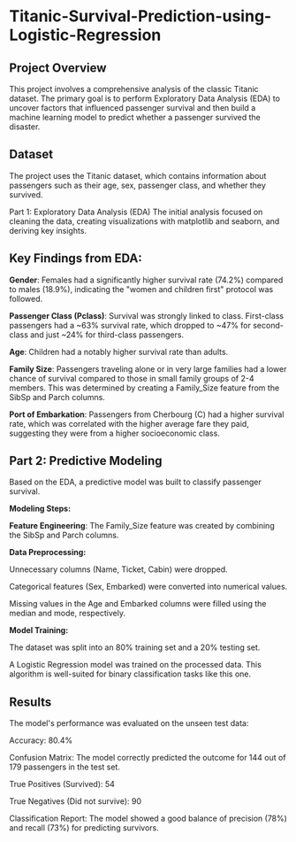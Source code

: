 # Titanic-Survival-Prediction-using-Logistic-Regression

## Project Overview
This project involves a comprehensive analysis of the classic Titanic dataset. The primary goal is to perform Exploratory Data Analysis (EDA) to uncover factors that influenced passenger survival and then build a machine learning model to predict whether a passenger survived the disaster.

## Dataset
The project uses the Titanic dataset, which contains information about passengers such as their age, sex, passenger class, and whether they survived.

Part 1: Exploratory Data Analysis (EDA)
The initial analysis focused on cleaning the data, creating visualizations with matplotlib and seaborn, and deriving key insights.

## Key Findings from EDA:

**Gender**: Females had a significantly higher survival rate (74.2%) compared to males (18.9%), indicating the "women and children first" protocol was followed.

**Passenger Class (Pclass)**: Survival was strongly linked to class. First-class passengers had a ~63% survival rate, which dropped to ~47% for second-class and just ~24% for third-class passengers.

**Age**: Children had a notably higher survival rate than adults.

**Family Size**: Passengers traveling alone or in very large families had a lower chance of survival compared to those in small family groups of 2-4 members. This was determined by creating a Family_Size feature from the SibSp and Parch columns.

**Port of Embarkation**: Passengers from Cherbourg (C) had a higher survival rate, which was correlated with the higher average fare they paid, suggesting they were from a higher socioeconomic class.

## Part 2: Predictive Modeling
Based on the EDA, a predictive model was built to classify passenger survival.

**Modeling Steps:**

**Feature Engineering**: The Family_Size feature was created by combining the SibSp and Parch columns.

**Data Preprocessing:**

Unnecessary columns (Name, Ticket, Cabin) were dropped.

Categorical features (Sex, Embarked) were converted into numerical values.

Missing values in the Age and Embarked columns were filled using the median and mode, respectively.

**Model Training:**

The dataset was split into an 80% training set and a 20% testing set.

A Logistic Regression model was trained on the processed data. This algorithm is well-suited for binary classification tasks like this one.

## Results
The model's performance was evaluated on the unseen test data:

Accuracy: 80.4%

Confusion Matrix: The model correctly predicted the outcome for 144 out of 179 passengers in the test set.

True Positives (Survived): 54

True Negatives (Did not survive): 90

Classification Report: The model showed a good balance of precision (78%) and recall (73%) for predicting survivors.
